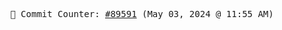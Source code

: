 <p align="center">
    <samp>
        📮 Commit Counter: <a href="https://github.com/Javascript-void0/Javascript-void0/commits/main">#89591</a> (May 03, 2024 @ 11:55 AM)
    </samp>
</p>